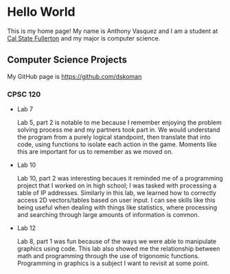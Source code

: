 # Hello World

This is my home page! My name is Anthony Vasquez and I am a student at [Cal State Fullerton](https://www.fullerton.edu/) and my major is computer science.

## Computer Science Projects

My GitHub page is https://github.com/dskoman

### CPSC 120

* Lab 7

  Lab 5, part 2 is notable to me because I remember enjoying the problem solving process me and my partners took part in.
  We would understand the program from a purely logical standpoint, then translate that into code, using functions to isolate each action in the game. Moments like this
  are important for us to remember as we moved on.
  
* Lab 10
  
  Lab 10, part 2 was interesting becaues it reminded me of a programming project that I worked on in high school; I was tasked with
  processing a table of IP addresses. Similarly in this lab, we learned how to correctly access 2D vectors/tables based on user input. I can see skills
  like this being useful when dealing with things like statistics, where processing and searching through large amounts of information is common.
  
* Lab 12

  Lab 8, part 1 was fun because of the ways we were able to manipulate graphics using code. This lab also showed me the relationship between math and programming through the use of trigonomic functions. Programming in graphics
  is a subject I want to revisit at some point.

